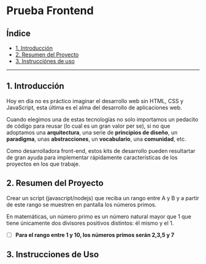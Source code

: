 # Prueba Frontend

## Índice

- [1. Introducción](#1-introducción)
- [2. Resumen del Proyecto](#2-resumen-del-proyecto)
- [3. Instrucciónes de uso](#3-instrucciónes-de-uso)

---

## 1. Introducción

Hoy en día no es práctico imaginar el desarrollo web sin HTML, CSS y JavaScript,
esta última es el alma del desarrollo de aplicaciones web.

Cuando elegimos una de estas tecnologías no solo importamos un pedacito de
código para reusar (lo cual es un gran valor per se), si no que adoptamos una
**arquitectura**, una serie de **principios de diseño**, un **paradigma**, unas
**abstracciones**, un **vocabulario**, una **comunidad**, etc.

Como desarrolladora front-end, estos kits de desarrollo pueden resultartar
de gran ayuda para implementar rápidamente características de los proyectos en
los que trabaje.

## 2. Resumen del Proyecto

Crear un script (javascript/nodejs) que reciba un rango entre A y B y a partir de este rango se muestren en pantalla los números primos.

En matemáticas, un número primo es un número natural mayor que 1 que tiene únicamente dos divisores positivos distintos: él mismo y el 1.

- [ ] **Para el rango entre 1 y 10, los números primos serán 2,3,5 y 7**

## 3. Instrucciones de Uso
